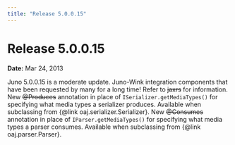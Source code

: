 ```yaml
---
title: "Release 5.0.0.15"
---
```


# Release 5.0.0.15

**Date:** Mar 24, 2013

Juno 5.0.0.15 is a moderate update.
Juno-Wink integration components that have been requested by many for a long time!
Refer to ~~jaxrs~~ for information.
New ~~@Produces~~ annotation in place of `ISerializer.getMediaTypes()` for specifying what media types a serializer produces.
Available when subclassing from \{@link oaj.serializer.Serializer\}.
New ~~@Consumes~~ annotation in place of `IParser.getMediaTypes()` for specifying what media types a parser consumes.
Available when subclassing from \{@link oaj.parser.Parser\}.